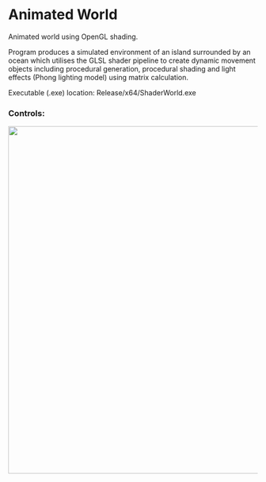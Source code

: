 # Animated World
Animated world using OpenGL shading.

Program produces a simulated environment of an island surrounded by an ocean which utilises the GLSL shader pipeline to create dynamic movement objects including procedural generation, procedural shading and light effects (Phong lighting model) using matrix calculation.

Executable (.exe) location: Release/x64/ShaderWorld.exe

### Controls:
<img src="https://i.imgur.com/E5ycv3s.png" width="700" >
